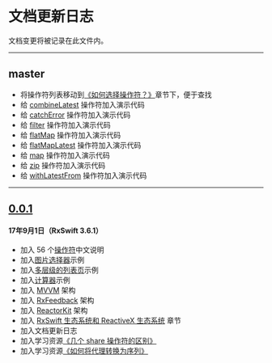 # 文档更新日志

文档变更将被记录在此文件内。

---

## master

* 将操作符列表移动到[《如何选择操作符？》](/content/decision_tree.md)章节下，便于查找
* 给 [combineLatest](/content/decision_tree/combineLatest.md) 操作符加入演示代码
* 给 [catchError](/content/decision_tree/catchError.md) 操作符加入演示代码
* 给 [filter](/content/decision_tree/filter.md) 操作符加入演示代码
* 给 [flatMap](/content/decision_tree/flatMap.md) 操作符加入演示代码
* 给 [flatMapLatest](/content/decision_tree/flatMapLatest.md) 操作符加入演示代码
* 给 [map](/content/decision_tree/map.md) 操作符加入演示代码
* 给 [zip](/content/decision_tree/zip.md) 操作符加入演示代码
* 给 [withLatestFrom](/content/decision_tree/withLatestFrom.md) 操作符加入演示代码

---

## [0.0.1](https://github.com/beeth0ven/RxSwift-Chinese-Documentation/releases/tag/0.0.1)

#### 17年9月1日（RxSwift 3.6.1）

* 加入 56 个[操作符](/content/rxswift_core/operator.md)中文说明
* 加入[图片选择器](/content/more_demo/image_picker.md)示例
* 加入[多层级的列表页](/content/more_demo/tableView_sectioned_viewController.md)示例
* 加入[计算器](/content/more_demo/calculator.md)示例
* 加入 [MVVM](/content/architecture/mvvm.md) 架构
* 加入 [RxFeedback](/content/architecture/rxfeedback.md) 架构
* 加入 [ReactorKit](/content/architecture/reactorkit.md) 架构
* 加入 [RxSwift 生态系统和 ReactiveX 生态系统](/content/rxswift_ecosystem.md) 章节
* 加入文档更新日志
* 加入学习资源[《几个 share 操作符的区别》](https://medium.com/@_achou/rxswift-share-vs-replay-vs-sharereplay-bea99ac42168)
* 加入学习资源[《如何将代理转换为序列》](https://medium.com/@maxofeden/rxswift-migrate-delegates-to-beautiful-observables-3e606a863048)

